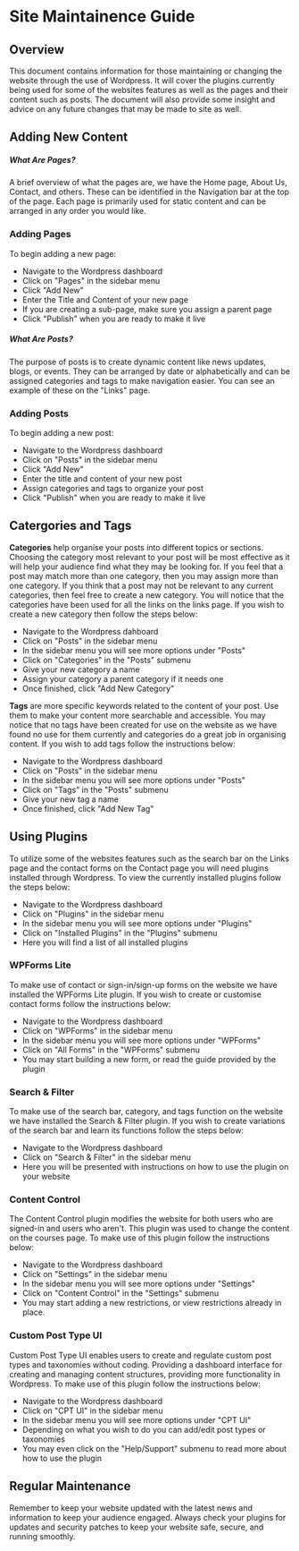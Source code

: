 # Site Maintainence Guide
## Overview
This document contains information for those maintaining or changing the website through the use of Wordpress. It will cover the plugins currently being used for 
some of the websites features as well as the pages and their content such as posts. The document will also provide some insight and advice on any future 
changes that may be made to site as well.

## Adding New Content
##### What Are Pages?
A brief overview of what the pages are, we have the Home page, About Us, Contact, and others. These can be identified in the Navigation bar at the top of the page. 
Each page is primarily used for static content and can be arranged in any order you would like.

### Adding Pages
To begin adding a new page:
* Navigate to the Wordpress dashboard
* Click on "Pages" in the sidebar menu
* Click "Add New"
* Enter the Title and Content of your new page
* If you are creating a sub-page, make sure you assign a parent page
* Click "Publish" when you are ready to make it live

##### What Are Posts?
The purpose of posts is to create dynamic content like news updates, blogs, or events. They can be arranged by date or alphabetically and can be assigned
categories and tags to make navigation easier. You can see an example of these on the "Links" page.

### Adding Posts
To begin adding a new post:
* Navigate to the Wordpress dashboard
* Click on "Posts" in the sidebar menu
* Click "Add New"
* Enter the title and content of your new post
* Assign categories and tags to organize your post
* Click "Publish" when you are ready to make it live

## Catergories and Tags
**Categories** help organise your posts into different topics or sections. Choosing the category most relevant to your post will be most effective as it will help
your audience find what they may be looking for. If you feel that a post may match more than one category, then you may assign more than one category. If you think
that a post may not be relevant to any current categories, then feel free to create a new category. You will notice that the categories have been used for all 
the links on the links page. If you wish to create a new category then follow the steps below:
* Navigate to the Wordpress dahboard
* Click on "Posts" in the sidebar menu
* In the sidebar menu you will see more options under "Posts"
* Click on "Categories" in the "Posts" submenu
* Give your new category a name
* Assign your category a parent category if it needs one
* Once finished, click "Add New Category"

**Tags** are more specific keywords related to the content of your post. Use them to make your content more searchable and accessible. You may notice that no tags 
have been created for use on the website as we have found no use for them currently and categories do a great job in organising content. If you wish to add tags 
follow the instructions below:
* Navigate to the Wordpress dashboard
* Click on "Posts" in the sidebar menu
* In the sidebar menu you will see more options under "Posts"
* Click on "Tags" in the "Posts" submenu
* Give your new tag a name
* Once finished, click "Add New Tag"

## Using Plugins
To utilize some of the websites features such as the search bar on the Links page and the contact forms on the Contact page you will need plugins installed through 
Wordpress. To view the currently installed plugins follow the steps below:
* Navigate to the Wordpress dashboard
* Click on "Plugins" in the sidebar menu
* In the sidebar menu you will see more options under "Plugins"
* Click on "Installed Plugins" in the "Plugins" submenu
* Here you will find a list of all installed plugins

### WPForms Lite
To make use of contact or sign-in/sign-up forms on the website we have installed the WPForms Lite plugin. If you wish to create or customise contact forms follow the instructions below:
* Navigate to the Wordpress dashboard
* Click on "WPForms" in the sidebar menu
* In the sidebar menu you will see more options under "WPForms"
* Click on "All Forms" in the "WPForms" submenu
* You may start building a new form, or read the guide provided by the plugin

### Search & Filter
To make use of the search bar, category, and tags function on the website we have installed the Search & Filter plugin. If you wish to create variations of the
search bar and learn its functions follow the steps below:
* Navigate to the Wordpress dashboard
* Click on "Search & Filter" in the sidebar menu
* Here you will be presented with instructions on how to use the plugin on your website

### Content Control
The Content Control plugin modifies the website for both users who are signed-in and users who aren't. This plugin was used to change the content on the courses 
page. To make use of this plugin follow the instructions below:
* Navigate to the Wordpress dashboard
* Click on "Settings" in the sidebar menu
* In the sidebar menu you will see more options under "Settings"
* Click on "Content Control" in the "Settings" submenu
* You may start adding a new restrictions, or view restrictions already in place.

### Custom Post Type UI
Custom Post Type UI enables users to create and regulate custom post types and taxonomies without coding. Providing a
dashboard interface for creating and managing content structures, providing more functionality in Wordpress. 
To make use of this plugin follow the instructions below:
* Navigate to the Wordpress dashboard
* Click on "CPT UI" in the sidebar menu
* In the sidebar menu you will see more options under "CPT UI"
* Depending on what you wish to do you can add/edit post types or taxonomies
* You may even click on the "Help/Support" submenu to read more about how to use the plugin

## Regular Maintenance
Remember to keep your website updated with the latest news and information to keep your audience engaged.
Always check your plugins for updates and security patches to keep your website safe, secure, and running smoothly. 

